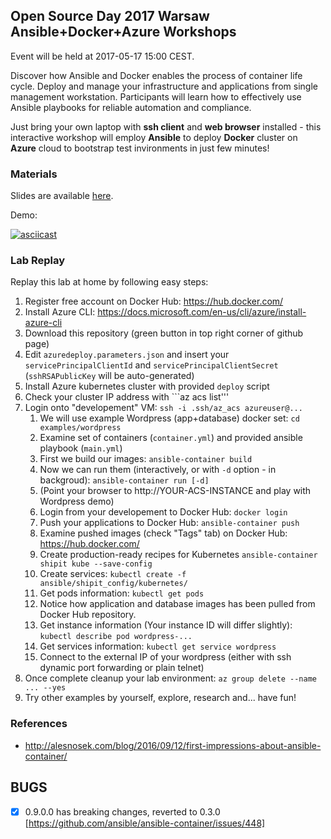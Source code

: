 ## Open Source Day 2017 Warsaw Ansible+Docker+Azure Workshops

Event will be held at 2017-05-17 15:00 CEST.

Discover how Ansible and Docker enables the process of container
life cycle. Deploy and manage your infrastructure and applications
from single management workstation. Participants will learn how
to effectively use Ansible playbooks for reliable automation and
compliance.

Just bring your own laptop with **ssh client** and **web browser**
installed - this interactive workshop will employ **Ansible** to deploy
**Docker** cluster on **Azure** cloud to bootstrap test invironments in
just few minutes!

### Materials

Slides are available [here](https://bit.ly/adaslides).

Demo:

[![asciicast](https://asciinema.org/a/a14fkwwz9hfrych4z0sp045la.png)](https://asciinema.org/a/a14fkwwz9hfrych4z0sp045la)

### Lab Replay

Replay this lab at home by following easy steps:

1. Register free account on Docker Hub: https://hub.docker.com/
1. Install Azure CLI: https://docs.microsoft.com/en-us/cli/azure/install-azure-cli
1. Download this repository (green button in top right corner of github page)
1. Edit ```azuredeploy.parameters.json``` and insert your ```servicePrincipalClientId``` and ```servicePrincipalClientSecret``` (```sshRSAPublicKey``` will be auto-generated)
1. Install Azure kubernetes cluster with provided ```deploy``` script
1. Check your cluster IP address with ```az acs list'''
1. Login onto "developement" VM: ```ssh -i .ssh/az_acs azureuser@...```
   1. We will use example Wordpress (app+database) docker set: ```cd examples/wordpress```
   1. Examine set of containers (```container.yml```) and provided ansible playbook (```main.yml```)
   1. First we build our images: ```ansible-container build```
   1. Now we can run them (interactively, or with ```-d``` option - in backgroud): ```ansible-container run [-d]```
   1. (Point your browser to http://YOUR-ACS-INSTANCE and play with Wordpress demo)
   1. Login from your developement to Docker Hub: ```docker login```
   1. Push your applications to Docker Hub: ```ansible-container push```
   1. Examine pushed images (check "Tags" tab) on Docker Hub: https://hub.docker.com/
   1. Create production-ready recipes for Kubernetes ```ansible-container shipit kube --save-config```
   1. Create services: ```kubectl create -f ansible/shipit_config/kubernetes/```
   1. Get pods information: ```kubectl get pods```
   1. Notice how application and database images has been pulled from Docker Hub repository.
   1. Get instance information (Your instance ID will differ slightly): ```kubectl describe pod wordpress-...```
   1. Get services information: ```kubectl get service wordpress```
   1. Connect to the external IP of your wordpress (either with ssh dynamic port forwarding or plain telnet)
1. Once complete cleanup your lab environment: ```az group delete --name ... --yes```
1. Try other examples by yourself, explore, research and... have fun!

### References

- http://alesnosek.com/blog/2016/09/12/first-impressions-about-ansible-container/

## BUGS

- [x] 0.9.0.0 has breaking changes, reverted to 0.3.0 [https://github.com/ansible/ansible-container/issues/448]


